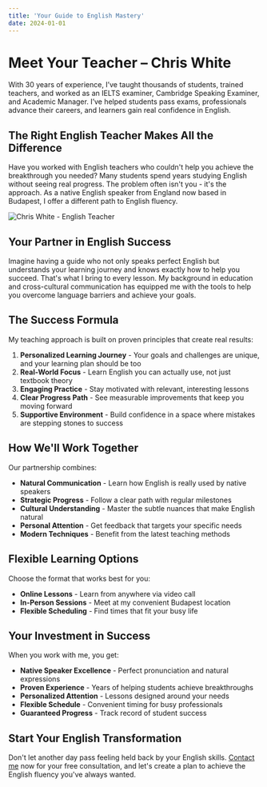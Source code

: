```yaml
---
title: 'Your Guide to English Mastery'
date: 2024-01-01
---
```


# Meet Your Teacher – Chris White

With 30 years of experience, I’ve taught thousands of students, trained teachers, and worked as an IELTS examiner, Cambridge Speaking Examiner, and Academic Manager. I’ve helped students pass exams, professionals advance their careers, and learners gain real confidence in English.

## The Right English Teacher Makes All the Difference

Have you worked with English teachers who couldn't help you achieve the breakthrough you needed? Many students spend years studying English without seeing real progress. The problem often isn't you - it's the approach. As a native English speaker from England now based in Budapest, I offer a different path to English fluency.

![Chris White - English Teacher](/images/team/chris.jpg)

## Your Partner in English Success

Imagine having a guide who not only speaks perfect English but understands your learning journey and knows exactly how to help you succeed. That's what I bring to every lesson. My background in education and cross-cultural communication has equipped me with the tools to help you overcome language barriers and achieve your goals.

## The Success Formula

My teaching approach is built on proven principles that create real results:

1. **Personalized Learning Journey** - Your goals and challenges are unique, and your learning plan should be too
2. **Real-World Focus** - Learn English you can actually use, not just textbook theory
3. **Engaging Practice** - Stay motivated with relevant, interesting lessons
4. **Clear Progress Path** - See measurable improvements that keep you moving forward
5. **Supportive Environment** - Build confidence in a space where mistakes are stepping stones to success

## How We'll Work Together

Our partnership combines:

- **Natural Communication** - Learn how English is really used by native speakers
- **Strategic Progress** - Follow a clear path with regular milestones
- **Cultural Understanding** - Master the subtle nuances that make English natural
- **Personal Attention** - Get feedback that targets your specific needs
- **Modern Techniques** - Benefit from the latest teaching methods

## Flexible Learning Options

Choose the format that works best for you:
- **Online Lessons** - Learn from anywhere via video call
- **In-Person Sessions** - Meet at my convenient Budapest location
- **Flexible Scheduling** - Find times that fit your busy life

## Your Investment in Success

When you work with me, you get:
- **Native Speaker Excellence** - Perfect pronunciation and natural expressions
- **Proven Experience** - Years of helping students achieve breakthroughs
- **Personalized Attention** - Lessons designed around your needs
- **Flexible Schedule** - Convenient timing for busy professionals
- **Guaranteed Progress** - Track record of student success

## Start Your English Transformation

Don't let another day pass feeling held back by your English skills. [Contact me](/contact) now for your free consultation, and let's create a plan to achieve the English fluency you've always wanted.
